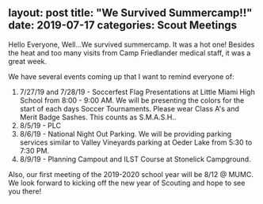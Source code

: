 layout: post
title:  "We Survived Summercamp!!"
date:   2019-07-17
categories: Scout Meetings
---

Hello Everyone,
Well...We survived summercamp. It was a hot one! Besides the heat and too many visits from Camp Friedlander medical staff, it was a great week.

We have several events coming up that I want to remind everyone of:
1. 7/27/19 and 7/28/19 - Soccerfest Flag Presentations at Little Miami High School from 8:00 - 9:00 AM. We will be presenting the colors for the start of each days Soccer Tournaments. Please wear Class A's and Merit Badge Sashes. This counts as S.M.A.S.H..
2. 8/5/19 - PLC
3. 8/6/19 - National Night Out Parking. We will be providing parking services similar to Valley Vineyards parking at Oeder Lake from 5:30 to 7:30 PM.
4. 8/9/19 - Planning Campout and ILST Course at Stonelick Campground.

Also, our first meeting of the 2019-2020 school year will be 8/12 @ MUMC. We look forward to kicking off the new year of Scouting and hope to see you there!
